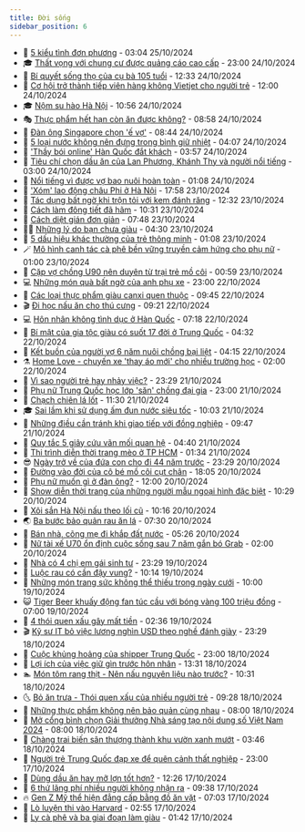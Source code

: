 ```yaml
---
title: Đời sống
sidebar_position: 6
---
```


<!-- vnexpress-doi-song:START -->
- 🚀 [5 kiểu tình đơn phương](https://vnexpress.net/5-kieu-tinh-don-phuong-4806343.html) - 03:04 25/10/2024
- 🎓 [Thất vọng với chung cư được quảng cáo cao cấp](https://vnexpress.net/that-vong-voi-chung-cu-duoc-quang-cao-cao-cap-4807729.html) - 23:00 24/10/2024
- 🚦 [Bí quyết sống thọ của cụ bà 105 tuổi](https://vnexpress.net/bi-quyet-song-tho-cua-cu-ba-105-tuoi-4808020.html) - 12:33 24/10/2024
- 🦣 [Cơ hội trở thành tiếp viên hàng không Vietjet cho người trẻ](https://vnexpress.net/co-hoi-tro-thanh-tiep-vien-hang-khong-vietjet-cho-nguoi-tre-4808098.html) - 12:00 24/10/2024
- 🎓 [Nộm su hào Hà Nội](https://vnexpress.net/doi-song-cooking-nom-su-hao-ha-noi-4808062.html) - 10:56 24/10/2024
- 🎭 [Thực phẩm hết hạn còn ăn được không?](https://vnexpress.net/thuc-pham-het-han-con-an-duoc-khong-4807742.html) - 08:58 24/10/2024
- 🦅 [Đàn ông Singapore chọn &#39;ế vợ&#39;](https://vnexpress.net/dan-ong-singapore-chon-e-vo-4807892.html) - 08:44 24/10/2024
- 🎃 [5 loại nước không nên đựng trong bình giữ nhiệt](https://vnexpress.net/5-loai-nuoc-khong-nen-dung-trong-binh-giu-nhiet-4807140.html) - 04:07 24/10/2024
- 💪 [&#39;Thầy bói online&#39; Hàn Quốc đắt khách](https://vnexpress.net/thay-boi-online-han-quoc-dat-khach-4807769.html) - 03:57 24/10/2024
- 🐻 [Tiêu chí chọn dầu ăn của Lan Phương, Khánh Thy và người nổi tiếng](https://vnexpress.net/tieu-chi-chon-dau-an-cua-lan-phuong-khanh-thy-va-nguoi-noi-tieng-4806569.html) - 03:00 24/10/2024
- 🧠 [Nổi tiếng vì được vợ bao nuôi hoàn toàn](https://vnexpress.net/noi-tieng-vi-duoc-vo-bao-nuoi-hoan-toan-4807748.html) - 01:08 24/10/2024
- 🐘 [&#39;Xóm&#39; lao động châu Phi ở Hà Nội](https://vnexpress.net/xom-lao-dong-chau-phi-o-ha-noi-4805054.html) - 17:58 23/10/2024
- 👹 [Tác dụng bất ngờ khi trộn tỏi với kem đánh răng](https://vnexpress.net/tac-dung-bat-ngo-khi-tron-toi-voi-kem-danh-rang-4807423.html) - 12:32 23/10/2024
- 💂 [Cách làm đông tiết đã hãm](https://vnexpress.net/doi-song-cooking-cach-lam-dong-tiet-da-ham-4807547.html) - 10:31 23/10/2024
- 🦍 [Cách diệt gián đơn giản](https://vnexpress.net/cach-diet-gian-don-gian-4807347.html) - 07:48 23/10/2024
- 🧑‍🏫 [Những lý do bạn chưa giàu](https://vnexpress.net/nhung-ly-do-ban-chua-giau-4806517.html) - 04:30 23/10/2024
- 🧰 [5 dấu hiệu khác thường của trẻ thông minh](https://vnexpress.net/5-dau-hieu-khac-thuong-cua-tre-thong-minh-4807169.html) - 01:08 23/10/2024
- 🪄 [Mô hình canh tác cà phê bền vững truyền cảm hứng cho phụ nữ](https://vnexpress.net/mo-hinh-canh-tac-ca-phe-ben-vung-truyen-cam-hung-cho-phu-nu-4799341.html) - 01:00 23/10/2024
- 🐲 [Cặp vợ chồng U90 nên duyên từ trại trẻ mồ côi](https://vnexpress.net/cap-vo-chong-u90-nen-duyen-tu-trai-tre-mo-coi-4807029.html) - 00:59 23/10/2024
- 💻 [Những món quà bất ngờ của anh phụ xe](https://vnexpress.net/nhung-mon-qua-bat-ngo-cua-anh-phu-xe-4807203.html) - 23:00 22/10/2024
- 🐘 [Các loại thực phẩm giàu canxi quen thuộc](https://vnexpress.net/cac-loai-thuc-pham-giau-canxi-quen-thuoc-4807137.html) - 09:45 22/10/2024
- 🎬 [Đi học nấu ăn cho thú cưng](https://vnexpress.net/di-hoc-nau-an-cho-thu-cung-4807042.html) - 09:21 22/10/2024
- 💻 [Hôn nhân không tình dục ở Hàn Quốc](https://vnexpress.net/hon-nhan-khong-tinh-duc-o-han-quoc-4806956.html) - 07:18 22/10/2024
- 🧰 [Bí mật của gia tộc giàu có suốt 17 đời ở Trung Quốc](https://vnexpress.net/bi-mat-cua-gia-toc-giau-co-suot-17-doi-o-trung-quoc-4806810.html) - 04:32 22/10/2024
- 🫣 [Kết buồn của người vợ 6 năm nuôi chồng bại liệt](https://vnexpress.net/ket-buon-cua-nguoi-vo-6-nam-nuoi-chong-bai-liet-4806952.html) - 04:15 22/10/2024
- ⚗️ [Home Love - chuyến xe &#39;thay áo mới&#39; cho nhiều trường học](https://vnexpress.net/home-love-chuyen-xe-thay-ao-moi-cho-nhieu-truong-hoc-4801471.html) - 02:00 22/10/2024
- 🌊 [Vì sao người trẻ hay nhảy việc?](https://vnexpress.net/vi-sao-nguoi-tre-hay-nhay-viec-4805908.html) - 23:29 21/10/2024
- 💃 [Phụ nữ Trung Quốc học lớp &#39;săn&#39; chồng đại gia](https://vnexpress.net/phu-nu-trung-quoc-hoc-lop-san-chong-dai-gia-4806774.html) - 23:00 21/10/2024
- 🦆 [Chạch chiên lá lốt](https://vnexpress.net/doi-song-cooking-chach-chien-la-lot-4806762.html) - 11:30 21/10/2024
- 🎓 [Sai lầm khi sử dụng ấm đun nước siêu tốc](https://vnexpress.net/sai-lam-khi-su-dung-am-dun-nuoc-sieu-toc-4806302.html) - 10:03 21/10/2024
- 💪 [Những điều cần tránh khi giao tiếp với đồng nghiệp](https://vnexpress.net/nhung-dieu-can-tranh-khi-giao-tiep-voi-dong-nghiep-4806308.html) - 09:47 21/10/2024
- 🤔 [Quy tắc 5 giây cứu vãn mối quan hệ](https://vnexpress.net/quy-tac-5-giay-cuu-van-moi-quan-he-4806317.html) - 04:40 21/10/2024
- 🧰 [Thi trình diễn thời trang mèo ở TP HCM](https://vnexpress.net/thi-trinh-dien-thoi-trang-meo-o-tp-hcm-4806283.html) - 01:34 21/10/2024
- 😎 [Ngày trở về của đứa con cho đi 44 năm trước](https://vnexpress.net/ngay-tro-ve-cua-dua-con-cho-di-44-nam-truoc-4806068.html) - 23:29 20/10/2024
- 🌮 [Đường vào đời của cô bé mồ côi cụt chân](https://vnexpress.net/duong-vao-doi-cua-co-be-mo-coi-cut-chan-4805028.html) - 18:05 20/10/2024
- 🧠 [Phụ nữ muốn gì ở đàn ông?](https://vnexpress.net/phu-nu-muon-gi-o-dan-ong-4805904.html) - 12:00 20/10/2024
- 🎡 [Show diễn thời trang của những người mẫu ngoại hình đặc biệt](https://vnexpress.net/show-dien-thoi-trang-cua-nhung-nguoi-mau-ngoai-hinh-dac-biet-4806213.html) - 10:29 20/10/2024
- 🎡 [Xôi sắn Hà Nội nấu theo lối cũ](https://vnexpress.net/doi-song-cooking-xoi-san-ha-noi-nau-theo-loi-cu-4806303.html) - 10:16 20/10/2024
- 🌏 [Ba bước bảo quản rau ăn lá](https://vnexpress.net/doi-song-cooking-ba-buoc-bao-quan-rau-an-la-4802804.html) - 07:30 20/10/2024
- 🐻 [Bán nhà, cõng mẹ đi khắp đất nước](https://vnexpress.net/ban-nha-cong-me-di-khap-dat-nuoc-4806247.html) - 05:26 20/10/2024
- 💂 [Nữ tài xế U70 ổn định cuộc sống sau 7 năm gắn bó Grab](https://vnexpress.net/nu-tai-xe-u70-on-dinh-cuoc-song-sau-7-nam-gan-bo-grab-4802913.html) - 02:00 20/10/2024
- 🥸 [Nhà có 4 chị em gái sinh tư](https://vnexpress.net/nha-co-4-chi-em-gai-sinh-tu-4805241.html) - 23:29 19/10/2024
- 🌋 [Luộc rau có cần đậy vung?](https://vnexpress.net/doi-song-cooking-luoc-rau-co-can-day-vung-4806089.html) - 10:14 19/10/2024
- 🦩 [Những món trang sức không thể thiếu trong ngày cưới](https://vnexpress.net/nhung-mon-trang-suc-khong-the-thieu-trong-ngay-cuoi-4805844.html) - 10:00 19/10/2024
- 😺 [Tiger Beer khuấy động fan túc cầu với bóng vàng 100 triệu đồng](https://vnexpress.net/tiger-beer-khuay-dong-fan-tuc-cau-voi-bong-vang-100-trieu-dong-4806065.html) - 07:00 19/10/2024
- 🐻 [4 thói quen xấu gây mất tiền](https://vnexpress.net/4-thoi-quen-xau-gay-mat-tien-4805473.html) - 02:36 19/10/2024
- 🎬 [Kỹ sư IT bỏ việc lương nghìn USD theo nghề đánh giày](https://vnexpress.net/ky-su-it-bo-viec-luong-nghin-usd-theo-nghe-danh-giay-4805683.html) - 23:29 18/10/2024
- 🎊 [Cuộc khủng hoảng của shipper Trung Quốc](https://vnexpress.net/cuoc-khung-hoang-cua-shipper-trung-quoc-4805839.html) - 23:00 18/10/2024
- 💄 [Lợi ích của việc giữ gìn trước hôn nhân](https://vnexpress.net/loi-ich-cua-viec-giu-gin-truoc-hon-nhan-4805563.html) - 13:31 18/10/2024
- 🏊 [Món tôm rang thịt - Nên nấu nguyên liệu nào trước?](https://vnexpress.net/doi-song-cooking-mon-tom-rang-thit-nen-nau-nguyen-lieu-nao-truoc-4805767.html) - 10:31 18/10/2024
- 🌜 [Bỏ ăn trưa - Thói quen xấu của nhiều người trẻ](https://vnexpress.net/bo-an-trua-thoi-quen-xau-cua-nhieu-nguoi-tre-4805797.html) - 09:28 18/10/2024
- 🤡 [Những thực phẩm không nên bảo quản cùng nhau](https://vnexpress.net/nhung-thuc-pham-khong-nen-bao-quan-cung-nhau-4805775.html) - 08:00 18/10/2024
- 🥰 [Mở cổng bình chọn Giải thưởng Nhà sáng tạo nội dung số Việt Nam 2024](https://vnexpress.net/mo-cong-binh-chon-giai-thuong-nha-sang-tao-noi-dung-so-viet-nam-2024-4804733.html) - 08:00 18/10/2024
- 🦍 [Chàng trai biến sân thượng thành khu vườn xanh mướt](https://vnexpress.net/chang-trai-bien-san-thuong-thanh-khu-vuon-xanh-muot-4804616.html) - 03:46 18/10/2024
- 🫣 [Người trẻ Trung Quốc đạp xe để quên cảnh thất nghiệp](https://vnexpress.net/nguoi-tre-trung-quoc-dap-xe-de-quen-canh-that-nghiep-4805446.html) - 23:00 17/10/2024
- 🚦 [Dùng dầu ăn hay mỡ lợn tốt hơn?](https://vnexpress.net/doi-song-cooking-dung-dau-an-hay-mo-lon-tot-hon-4805475.html) - 12:26 17/10/2024
- 🐘 [6 thứ lãng phí nhiều người không nhận ra](https://vnexpress.net/6-thu-lang-phi-nhieu-nguoi-khong-nhan-ra-4805217.html) - 09:38 17/10/2024
- 🔥 [Gen Z Mỹ thể hiện đẳng cấp bằng đồ ăn vặt](https://vnexpress.net/gen-z-my-the-hien-dang-cap-bang-do-an-vat-4804925.html) - 07:03 17/10/2024
- 🎃 [Lò luyện thi vào Harvard](https://vnexpress.net/lo-luyen-thi-vao-harvard-4804946.html) - 02:55 17/10/2024
- 🥳 [Ly cà phê và ba giai đoạn làm giàu](https://vnexpress.net/ly-ca-phe-va-ba-giai-doan-lam-giau-4804538.html) - 01:42 17/10/2024<!-- vnexpress-doi-song:END -->
